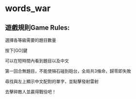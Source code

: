 # words_war
## 遊戲規則Game Rules:

選擇各等級需要的題目數量

按下[GO]鍵

可以在短時間內看到題目以及中文

第一回合無題目，不能使隕石碰到砲台，全局共3條命，歸零即失敗

尋找與左上顯示中文配對的單字，並點擊發射雷射

去擊碎敵人並贏得戰役吧！
